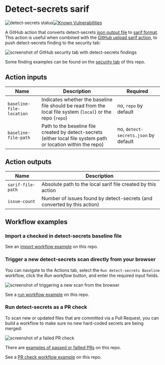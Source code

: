 # Detect-secrets sarif

![detect-secrets status](https://github.com/pierre-ernst/github-actions/workflows/Run%20detect-secrets%20baseline/badge.svg)[![Known Vulnerabilities](https://snyk.io/test/github/pierre-ernst/github-actions/badge.svg?targetFile=detect-secrets-sarif/package.json)](https://snyk.io/test/github/pierre-ernst/github-actions?targetFile=detect-secrets-sarif/package.json)

A GitHub action that converts detect-secrets [json output file](https://github.com/Yelp/detect-secrets/blob/master/test_data/baseline.file) to [sarif format](https://docs.oasis-open.org/sarif/sarif/v2.0/sarif-v2.0.html). This action is useful when combined with the [GitHub upload sarif action](https://github.com/github/codeql-action/tree/main/upload-sarif), to push detect-secrets finding to the security tab:

![screenshot of GitHub security tab with detect-secrets findings](https://user-images.githubusercontent.com/18272293/100271283-3b4c0580-2f27-11eb-868b-2dc57efcaef2.png)

Some finding examples can be found on the [security tab](../security/code-scanning?query=tool%3Adetect-secrets) of this repo.


## Action inputs

| Name | Description | Required |
| --- | --- | ---|
| `baseline-file-location` | Indicates whether the baseline file should be read from the local file system (`local`) or the repo (`repo`) | no, `repo` by default |
| `baseline-file-path` | Path to the beseline file created by detect-secrets (either local file system path or location within the repo) | no, `detect-secrets.json` by default |


## Action outputs

| Name | Description |
| --- | ---|
| `sarif-file-path` | Absolute path to the local sarif file created by this action |
| `issue-count` | Number of issues found by detect-secrets (and converted by this action) |




## Workflow examples

### Import a checked in detect-secrets baseline file

See an [import workflow example](../.github/workflows/import-detect-secrets-baseline-from-repo.yml) on this repo.


### Trigger a new detect-secrets scan directly from your browser

You can navigate to the Actions tab, select the `Run detect-secrets Baseline` workflow, click the _Run workflow_ button, and enter the required input fields.

![screenshot of triggering a new scan from the browser](https://user-images.githubusercontent.com/18272293/100273095-3a68a300-2f2a-11eb-82be-2308c5b7daca.png)

See a [run workflow example](https://github.com/pierre-ernst/github-actions/blob/main/.github/workflows/run-detect-secrets-baseline.yml) on this repo.


### Run detect-secrets as a PR check
To scan new or updated files that are committed via a Pull Request, you can build a workflow to make sure no new hard-coded secrets are being merged:

![screenshot of a failed PR check](https://user-images.githubusercontent.com/18272293/100274148-f1b1e980-2f2b-11eb-9afd-89dffab05ebc.png)

There are [examples of passed or failled PRs](../pulls) on this repo.

See a [PR check workflow example](../.github/workflows/pr-detect-secrets.yml) on this repo.

